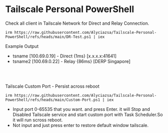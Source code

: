 # Tailscale Personal PowerShell
Check all client in Tailscale Network for Direct and Relay Connection.
```
irm https://raw.githubusercontent.com/Alyciazsa/Tailscale-Personal-PowerShell/refs/heads/main/DR-Test.ps1 | iex
```
Example Output

- tsname [100.69.0.19] - Direct {1ms} [x.x.x.x:41641]
- tsname2 [100.69.0.22] - Relay {86ms} [DERP Singapore]

<br><br>

Tailscale Custom Port - Persist across reboot
```
irm https://raw.githubusercontent.com/Alyciazsa/Tailscale-Personal-PowerShell/refs/heads/main/Custom-Port.ps1 | iex
```
- Input port 0-65535 that you want. and press Enter. it will Stop and Disabled Tailscale service and start custom port with Task Scheduler.So it will run scross reboot.
- Not input and just press enter to restore default window tailscale.
